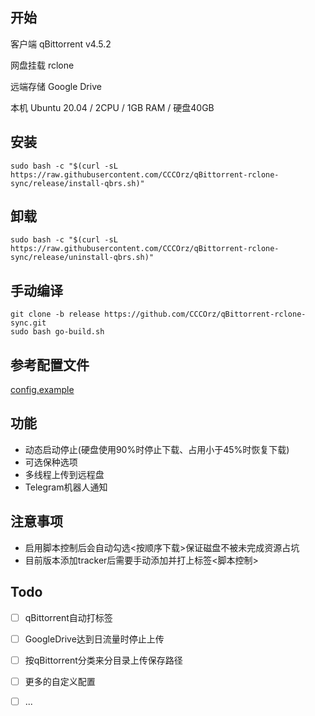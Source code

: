 ## 开始
客户端 qBittorrent v4.5.2


网盘挂载 rclone


远端存储 Google Drive


本机 Ubuntu 20.04 / 2CPU / 1GB RAM / 硬盘40GB


## 安装
```
sudo bash -c "$(curl -sL https://raw.githubusercontent.com/CCCOrz/qBittorrent-rclone-sync/release/install-qbrs.sh)"
```

## 卸载
```
sudo bash -c "$(curl -sL https://raw.githubusercontent.com/CCCOrz/qBittorrent-rclone-sync/release/uninstall-qbrs.sh)"
```

## 手动编译
```
git clone -b release https://github.com/CCCOrz/qBittorrent-rclone-sync.git
sudo bash go-build.sh
```

## 参考配置文件
[config.example](https://github.com/CCCOrz/qBittorrent-rclone-sync/blob/release/go/config.example)

## 功能
- 动态启动停止(硬盘使用90%时停止下载、占用小于45%时恢复下载)
- 可选保种选项
- 多线程上传到远程盘
- Telegram机器人通知

## 注意事项
- 启用脚本控制后会自动勾选<按顺序下载>保证磁盘不被未完成资源占坑
- 目前版本添加tracker后需要手动添加并打上标签<脚本控制>

## Todo
- [ ] qBittorrent自动打标签
- [ ] GoogleDrive达到日流量时停止上传
- [ ] 按qBittorrent分类来分目录上传保存路径
- [ ] 更多的自定义配置
- [ ] ...


